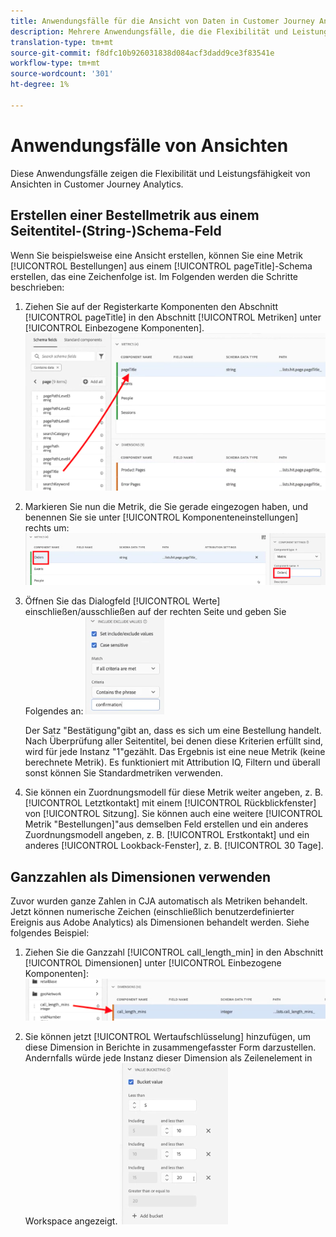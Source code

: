 ```yaml
---
title: Anwendungsfälle für die Ansicht von Daten in Customer Journey Analytics
description: Mehrere Anwendungsfälle, die die Flexibilität und Leistungsfähigkeit von Ansichten in Customer Journey Analytics zeigen
translation-type: tm+mt
source-git-commit: f8dfc10b926031838d084acf3dadd9ce3f83541e
workflow-type: tm+mt
source-wordcount: '301'
ht-degree: 1%

---
```



# Anwendungsfälle von Ansichten

Diese Anwendungsfälle zeigen die Flexibilität und Leistungsfähigkeit von Ansichten in Customer Journey Analytics.

## Erstellen einer Bestellmetrik aus einem Seitentitel-(String-)Schema-Feld

Wenn Sie beispielsweise eine Ansicht erstellen, können Sie eine Metrik [!UICONTROL Bestellungen] aus einem [!UICONTROL pageTitle]-Schema erstellen, das eine Zeichenfolge ist. Im Folgenden werden die Schritte beschrieben:

1. Ziehen Sie auf der Registerkarte Komponenten den Abschnitt [!UICONTROL pageTitle] in den Abschnitt [!UICONTROL Metriken] unter [!UICONTROL Einbezogene Komponenten].
   ![](assets/use-case1a.png)
1. Markieren Sie nun die Metrik, die Sie gerade eingezogen haben, und benennen Sie sie unter [!UICONTROL Komponenteneinstellungen] rechts um:
   ![](assets/orders.png)
1. Öffnen Sie das Dialogfeld [!UICONTROL Werte] einschließen/ausschließen auf der rechten Seite und geben Sie Folgendes an:
   ![](assets/orders2.png)

   Der Satz &quot;Bestätigung&quot;gibt an, dass es sich um eine Bestellung handelt. Nach Überprüfung aller Seitentitel, bei denen diese Kriterien erfüllt sind, wird für jede Instanz &quot;1&quot;gezählt. Das Ergebnis ist eine neue Metrik (keine berechnete Metrik). Es funktioniert mit Attribution IQ, Filtern und überall sonst können Sie Standardmetriken verwenden.
1. Sie können ein Zuordnungsmodell für diese Metrik weiter angeben, z. B. [!UICONTROL Letztkontakt] mit einem [!UICONTROL Rückblickfenster] von [!UICONTROL Sitzung].
Sie können auch eine weitere [!UICONTROL Metrik &quot;Bestellungen]&quot;aus demselben Feld erstellen und ein anderes Zuordnungsmodell angeben, z. B. [!UICONTROL Erstkontakt] und ein anderes [!UICONTROL Lookback-Fenster], z. B. [!UICONTROL 30 Tage].

## Ganzzahlen als Dimensionen verwenden

Zuvor wurden ganze Zahlen in CJA automatisch als Metriken behandelt. Jetzt können numerische Zeichen (einschließlich benutzerdefinierter Ereignis aus Adobe Analytics) als Dimensionen behandelt werden. Siehe folgendes Beispiel:

1. Ziehen Sie die Ganzzahl [!UICONTROL call_length_min] in den Abschnitt [!UICONTROL Dimensionen] unter [!UICONTROL Einbezogene Komponenten]:
   ![](assets/integers.png)

1. Sie können jetzt [!UICONTROL Wertaufschlüsselung] hinzufügen, um diese Dimension in Berichte in zusammengefasster Form darzustellen. Andernfalls würde jede Instanz dieser Dimension als Zeilenelement in Workspace angezeigt.
   ![](assets/bucketing.png)
